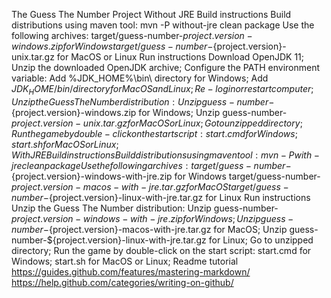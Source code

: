 The Guess The Number Project
Without JRE
Build instructions
Build distributions using maven tool:
mvn -P without-jre clean package
Use the following archives:
target/guess-number-${project.version}-windows.zip for Windows
target/guess-number-${project.version}-unix.tar.gz for MacOS or Linux
Run instructions
Download OpenJDK 11;
Unzip the downloaded OpenJDK archive;
Configure the PATH environment variable:
Add %JDK_HOME%\bin\ directory for Windows;
Add $JDK_HOME/bin/ directory for MacOS and Linux;
Re-login or restart computer;
Unzip the Guess The Number distribution:
Unzip guess-number-${project.version}-windows.zip for Windows;
Unzip guess-number-${project.version}-unix.tar.gz for MacOS or Linux;
Go to unzipped directory;
Run the game by double-click on the start script:
start.cmd for Windows;
start.sh for MacOS or Linux;
With JRE
Build instructions
Build distributions using maven tool:
mvn -P with-jre clean package
Use the following archives:
target/guess-number-${project.version}-windows-with-jre.zip for Windows
target/guess-number-${project.version}-macos-with-jre.tar.gz for MacOS
target/guess-number-${project.version}-linux-with-jre.tar.gz for Linux
Run instructions
Unzip the Guess The Number distribution:
Unzip guess-number-${project.version}-windows-with-jre.zip for Windows;
Unzip guess-number-${project.version}-macos-with-jre.tar.gz for MacOS;
Unzip guess-number-${project.version}-linux-with-jre.tar.gz for Linux;
Go to unzipped directory;
Run the game by double-click on the start script:
start.cmd for Windows;
start.sh for MacOS or Linux;
Readme tutorial
https://guides.github.com/features/mastering-markdown/
https://help.github.com/categories/writing-on-github/